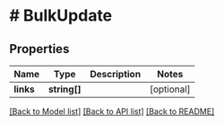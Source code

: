 # # BulkUpdate

## Properties

Name | Type | Description | Notes
------------ | ------------- | ------------- | -------------
**links** | **string[]** |  | [optional]

[[Back to Model list]](../../README.md#models) [[Back to API list]](../../README.md#endpoints) [[Back to README]](../../README.md)
